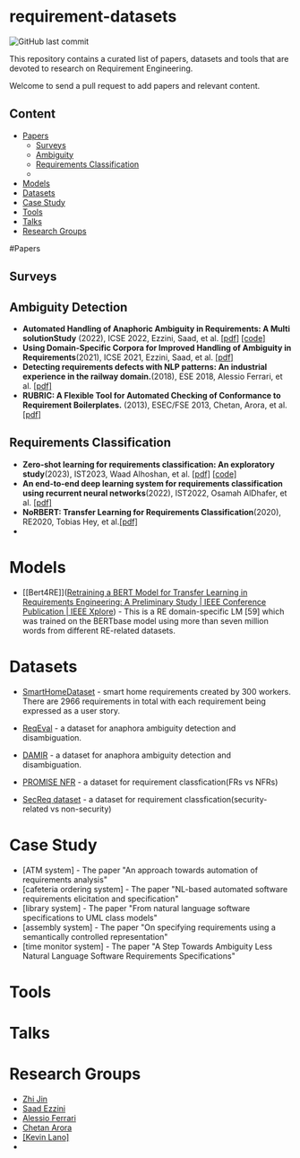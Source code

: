 # requirement-datasets
![GitHub last commit](https://img.shields.io/github/last-commit/jdmpku/requirement-datasets)

This repository contains a curated list of papers, datasets and tools that are devoted to research on Requirement Engineering.

Welcome to send a pull request to add papers and relevant content.

## Content
- [Papers](#papers)
  - [Surveys](#surveys)
  - [Ambiguity](#ambiguity)
  - [Requirements Classification](#requirements-classification)
  - ​
- [Models](#models)
- [Datasets](#datasets)
- [Case Study](#case-study)
- [Tools](#tools)
- [Talks](#talks)
- [Research Groups](#research-groups)

#Papers
## Surveys

## Ambiguity Detection

- **Automated Handling of Anaphoric Ambiguity in Requirements: A Multi solutionStudy** (2022), ICSE 2022, Ezzini, Saad, et al. [[pdf]](https://dl.acm.org/doi/abs/10.1145/3510003.3510157)  [[code]](https://tinyurl.com/mww2w46t) 
- **Using Domain-Specific Corpora for Improved Handling of Ambiguity in Requirements**(2021), ICSE 2021, Ezzini, Saad, et al. [[pdf]](https://ieeexplore.ieee.org/stamp/stamp.jsp?tp=&arnumber=9402055) 
- **Detecting requirements defects with NLP patterns: An industrial experience in the railway domain.**(2018), ESE 2018, Alessio Ferrari, et al. [[pdf]](https://link.springer.com/article/10.1007/s10664-018-9596-7)
- **RUBRIC: A Flexible Tool for Automated Checking of Conformance to Requirement Boilerplates.** (2013), ESEC/FSE 2013, Chetan, Arora, et al. [[pdf]](https://dl.acm.org/doi/abs/10.1145/2491411.2494591) 


## Requirements Classification
- **Zero-shot learning for requirements classification: An exploratory study**(2023), IST2023, Waad Alhoshan, et al. [[pdf]](https://www.sciencedirect.com/science/article/pii/S0950584923000563) [[code]](https://github.com/waadalhoshan/ZSL4REQ?utm_source=catalyzex.com) 
- **An end-to-end deep learning system for requirements classification using recurrent neural networks**(2022), IST2022, Osamah AlDhafer, et al. [[pdf]](https://www.sciencedirect.com/science/article/pii/S0950584922000428)
- **NoRBERT: Transfer Learning for Requirements Classification**(2020), RE2020, Tobias Hey, et al.[[pdf]](https://ieeexplore.ieee.org/abstract/document/9218141) 
- 


# Models

- [[Bert4RE]]([Retraining a BERT Model for Transfer Learning in Requirements Engineering: A Preliminary Study | IEEE Conference Publication | IEEE Xplore](https://ieeexplore.ieee.org/document/9920081)) - This is a RE domain-specific LM [59] which was trained on the BERTbase model using more than seven million words from different RE-related datasets.

# Datasets

- [SmartHomeDataset](https://crowdre.github.io/murukannaiah-smarthome-requirements-dataset/) - smart home requirements created by 300 workers. There are 2966 requirements in total with each requirement being expressed as a user story.

- [ReqEval](https://github.com/frieden84/nlp4re-reqeval) - a dataset for anaphora ambiguity detection and disambiguation.

- [DAMIR](https://gitlab.uni.lu/sabualhaija/anaphoric-ambiguity) - a dataset for anaphora ambiguity detection and disambiguation.

- [PROMISE NFR](https://zenodo.org/record/268542) - a dataset for requirement classfication(FRs vs NFRs)

- [SecReq dataset](https://zenodo.org/record/4530183) - a dataset for requirement classfication(security-related vs non-security)
  
# Case Study
- [ATM system] - The paper "An approach towards automation of requirements analysis"
- [cafeteria ordering system] - The paper "NL-based automated software requirements elicitation and specification"
- [library system] - The paper "From natural language software specifications to UML class models"
- [assembly system] - The paper "On specifying requirements using a semantically controlled representation"
- [time monitor system] - The paper "A Step Towards Ambiguity Less Natural Language Software Requirements Specifications"
  
# Tools

# Talks

# Research Groups

- [Zhi Jin](https://scholar.google.com/citations?user=ZC7SObAAAAAJ&hl=zh-CN&oi=ao)
- [Saad Ezzini](https://scholar.google.com/citations?user=48ebm6wAAAAJ&hl=zh-CN&oi=ao)
- [Alessio Ferrari](https://scholar.google.com/citations?user=-BlCPzcAAAAJ&hl=zh-CN&oi=ao) 
- [Chetan Arora](https://scholar.google.com/citations?user=YQVqgWwAAAAJ&hl=zh-CN&oi=ao)
- [[Kevin Lano]](https://scholar.google.com/citations?user=JL7C3nMAAAAJ&hl=zh-CN&oi=ao)
- ​













